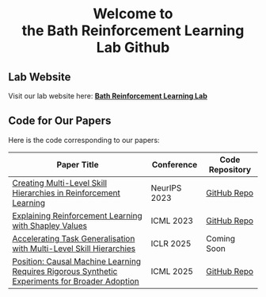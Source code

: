 <p align="center">
  <!-- <a href="https://example.com/">
    <img src="https://via.placeholder.com/72" alt="Logo" width=72 height=72>
  </a> 
  <h3 align="center">Logo</h3> -->

  <h1 align="center">
    Welcome to
    <br>
    the Bath Reinforcement Learning Lab Github
    <br>
  </h1>
</p>

## Lab Website

Visit our lab website here: [**Bath Reinforcement Learning Lab**](https://bathrllab.github.io/)

## Code for Our Papers

Here is the code corresponding to our papers:

| Paper Title                                                                                                                                                                          | Conference       | Code Repository                                                                               |
| ------------------------------------------------------------------------------------------------------------------------------------------------------------------------------------ | ---------------- | --------------------------------------------------------------------------------------------- |
| [Creating Multi-Level Skill Hierarchies in Reinforcement Learning](https://proceedings.neurips.cc/paper_files/paper/2023/file/97b73904e88cc1dc0a3485595eda3753-Paper-Conference.pdf) | NeurIPS 2023     | [GitHub Repo](https://github.com/bath-reinforcement-learning-lab/Louvain-Skills-NeurIPS-2023) |
| [Explaining Reinforcement Learning with Shapley Values](https://arxiv.org/pdf/2306.05810)                                                                                            | ICML 2023        | [GitHub Repo](https://github.com/bath-reinforcement-learning-lab/SVERL_icml_2023)             |
| [Accelerating Task Generalisation with Multi-Level Skill Hierarchies](https://openreview.net/pdf?id=KfeRfxTemB)                                                                                            | ICLR 2025        | Coming Soon             |
| [Position: Causal Machine Learning Requires Rigorous Synthetic Experiments for Broader Adoption](https://hal.science/hal-05066031v2/document)                                                                                            | ICML 2025        | [GitHub Repo](https://github.com/panispani/causalml-needs-synth-eval)             |
